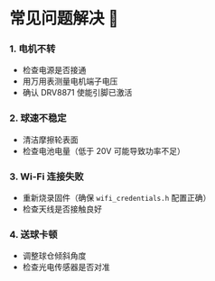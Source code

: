 # **常见问题解决** 🔧

### **1. 电机不转**
- 检查电源是否接通
- 用万用表测量电机端子电压
- 确认 DRV8871 使能引脚已激活

### **2. 球速不稳定**
- 清洁摩擦轮表面
- 检查电池电量（低于 20V 可能导致功率不足）

### **3. Wi-Fi 连接失败**
- 重新烧录固件（确保 `wifi_credentials.h` 配置正确）
- 检查天线是否接触良好

### **4. 送球卡顿**
- 调整球仓倾斜角度
- 检查光电传感器是否对准
